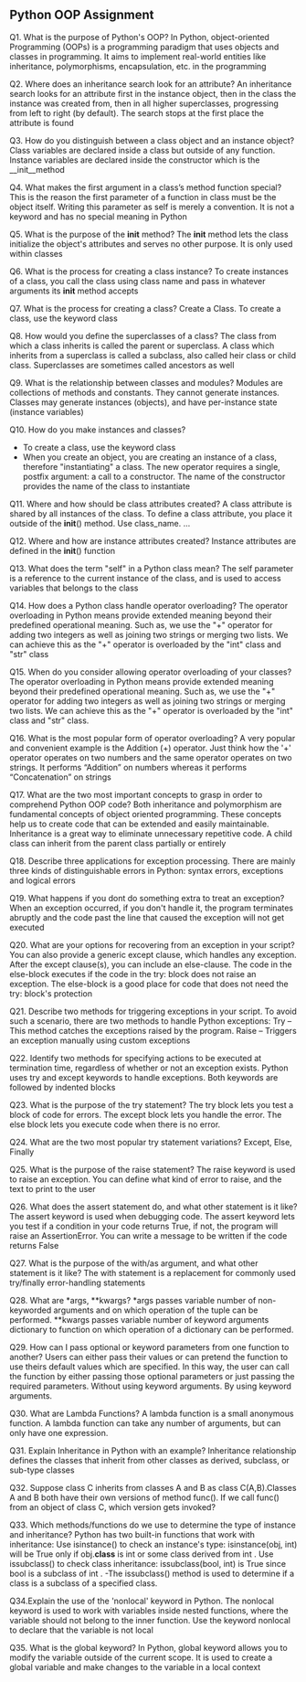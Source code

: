 ## Python OOP Assignment
Q1. What is the purpose of Python&#39;s OOP?
In Python, object-oriented Programming (OOPs) is a programming paradigm that uses objects and classes in programming. It aims to implement real-world entities like inheritance, polymorphisms, encapsulation, etc. in the programming

Q2. Where does an inheritance search look for an attribute?
An inheritance search looks for an attribute first in the instance object, then in the class the instance was created from, then in all higher superclasses, progressing from left to right (by default). The search stops at the first place the attribute is found

Q3. How do you distinguish between a class object and an instance object?
Class variables are declared inside a class but outside of any function. Instance variables are declared inside the constructor which is the __init__method

Q4. What makes the first argument in a class’s method function special?
This is the reason the first parameter of a function in class must be the object itself. Writing this parameter as self is merely a convention. It is not a keyword and has no special meaning in Python

Q5. What is the purpose of the __init__ method?
The __init__ method lets the class initialize the object's attributes and serves no other purpose. It is only used within classes

Q6. What is the process for creating a class instance?
To create instances of a class, you call the class using class name and pass in whatever arguments its __init__ method accepts

Q7. What is the process for creating a class?
Create a Class. To create a class, use the keyword class

Q8. How would you define the superclasses of a class?
The class from which a class inherits is called the parent or superclass. A class which inherits from a superclass is called a subclass, also called heir class or child class. Superclasses are sometimes called ancestors as well

Q9. What is the relationship between classes and modules?
Modules are collections of methods and constants. They cannot generate instances. Classes may generate instances (objects), and have per-instance state (instance variables)

Q10. How do you make instances and classes?
- To create a class, use the keyword class
- When you create an object, you are creating an instance of a class, therefore "instantiating" a class. The new operator requires a single, postfix argument: a call to a constructor. The name of the constructor provides the name of the class to instantiate

Q11. Where and how should be class attributes created?
A class attribute is shared by all instances of the class. To define a class attribute, you place it outside of the __init__() method.
Use class_name. ...

Q12. Where and how are instance attributes created?
Instance attributes are defined in the __init__() function

Q13. What does the term &quot;self&quot; in a Python class mean?
The self parameter is a reference to the current instance of the class, and is used to access variables that belongs to the class

Q14. How does a Python class handle operator overloading?
The operator overloading in Python means provide extended meaning beyond their predefined operational meaning. Such as, we use the "+" operator for adding two integers as well as joining two strings or merging two lists. We can achieve this as the "+" operator is overloaded by the "int" class and "str" class

Q15. When do you consider allowing operator overloading of your classes?
The operator overloading in Python means provide extended meaning beyond their predefined operational meaning. Such as, we use the "+" operator for adding two integers as well as joining two strings or merging two lists. We can achieve this as the "+" operator is overloaded by the "int" class and "str" class.

Q16. What is the most popular form of operator overloading?
A very popular and convenient example is the Addition (+) operator. Just think how the '+' operator operates on two numbers and the same operator operates on two strings. It performs “Addition” on numbers whereas it performs “Concatenation” on strings

Q17. What are the two most important concepts to grasp in order to comprehend Python OOP code?
Both inheritance and polymorphism are fundamental concepts of object oriented programming. These concepts help us to create code that can be extended and easily maintainable. Inheritance is a great way to eliminate unnecessary repetitive code. A child class can inherit from the parent class partially or entirely

Q18. Describe three applications for exception processing.
There are mainly three kinds of distinguishable errors in Python: syntax errors, exceptions and logical errors

Q19. What happens if you dont do something extra to treat an exception?
When an exception occurred, if you don't handle it, the program terminates abruptly and the code past the line that caused the exception will not get executed

Q20. What are your options for recovering from an exception in your script?
You can also provide a generic except clause, which handles any exception. After the except clause(s), you can include an else-clause. The code in the else-block executes if the code in the try: block does not raise an exception. The else-block is a good place for code that does not need the try: block's protection

Q21. Describe two methods for triggering exceptions in your script.
To avoid such a scenario, there are two methods to handle Python exceptions: Try – This method catches the exceptions raised by the program. Raise – Triggers an exception manually using custom exceptions

Q22. Identify two methods for specifying actions to be executed at termination time, regardless of
whether or not an exception exists.
Python uses try and except keywords to handle exceptions. Both keywords are followed by indented blocks

Q23. What is the purpose of the try statement?
The try block lets you test a block of code for errors. The except block lets you handle the error. The else block lets you execute code when there is no error.

Q24. What are the two most popular try statement variations?
    Except, Else, Finally

Q25. What is the purpose of the raise statement?
The raise keyword is used to raise an exception. You can define what kind of error to raise, and the text to print to the user

Q26. What does the assert statement do, and what other statement is it like?
The assert keyword is used when debugging code. The assert keyword lets you test if a condition in your code returns True, if not, the program will raise an AssertionError. You can write a message to be written if the code returns False

Q27. What is the purpose of the with/as argument, and what other statement is it like?
The with statement is a replacement for commonly used try/finally error-handling statements

Q28. What are *args, **kwargs?
*args passes variable number of non-keyworded arguments and on which operation of the tuple can be performed. **kwargs passes variable number of keyword arguments dictionary to function on which operation of a dictionary can be performed.

Q29. How can I pass optional or keyword parameters from one function to another?
Users can either pass their values or can pretend the function to use theirs default values which are specified. In this way, the user can call the function by either passing those optional parameters or just passing the required parameters. Without using keyword arguments. By using keyword arguments.

Q30. What are Lambda Functions?
A lambda function is a small anonymous function. A lambda function can take any number of arguments, but can only have one expression.

Q31. Explain Inheritance in Python with an example?
Inheritance relationship defines the classes that inherit from other classes as derived, subclass, or sub-type classes

Q32. Suppose class C inherits from classes A and B as class C(A,B).Classes A and B both have their own versions of method func(). If we call func() from an object of class C, which version gets invoked?

Q33. Which methods/functions do we use to determine the type of instance and inheritance?
Python has two built-in functions that work with inheritance:
Use isinstance() to check an instance's type: isinstance(obj, int) will be True only if obj.__class__ is int or some class derived from int .
Use issubclass() to check class inheritance: issubclass(bool, int) is True since bool is a subclass of int .
-The issubclass() method is used to determine if a class is a subclass of a specified class.

Q34.Explain the use of the 'nonlocal' keyword in Python.
The nonlocal keyword is used to work with variables inside nested functions, where the variable should not belong to the inner function. Use the keyword nonlocal to declare that the variable is not local

Q35. What is the global keyword?
In Python, global keyword allows you to modify the variable outside of the current scope. It is used to create a global variable and make changes to the variable in a local context
